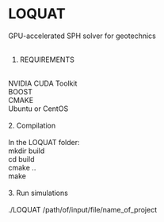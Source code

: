 # LOQUAT<br />
GPU-accelerated SPH solver for geotechnics<br />
<br />
1. REQUIREMENTS <br />
<br />
NVIDIA CUDA Toolkit<br />
BOOST<br />
CMAKE<br />
Ubuntu or CentOS<br />
<br />
2. Compilation<br />
<br />
In the LOQUAT folder:<br />
mkdir build<br />
cd build<br />
cmake ..<br />
make<br />
<br />
3. Run simulations<br />
<br />
./LOQUAT /path/of/input/file/name_of_project<br />

